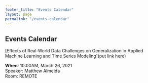 ```yaml
---
footer_title: "Events Calendar"
layout: page
permalink: "/events-calendar"
---
```

## Events Calendar

[Effects of Real-World Data Challenges on Generalization in Applied Machine Learning and Time Series Modeling](put link here)

**When**: 10:00AM, March 26, 2021<br>
Speaker: Matthew Almeida<br>
Room: REMOTE


